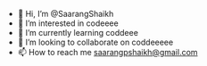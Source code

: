 - 👋 Hi, I’m @SaarangShaikh
- 👀 I’m interested in codeeee
- 🌱 I’m currently learning coddeee
- 💞️ I’m looking to collaborate on coddeeeee
- 📫 How to reach me saarangpshaikh@gmail.com

<!---
SaarangShaikh/SaarangShaikh is a ✨ special ✨ repository because its `README.md` (this file) appears on your GitHub profile.
You can click the Preview link to take a look at your changes.
--->
